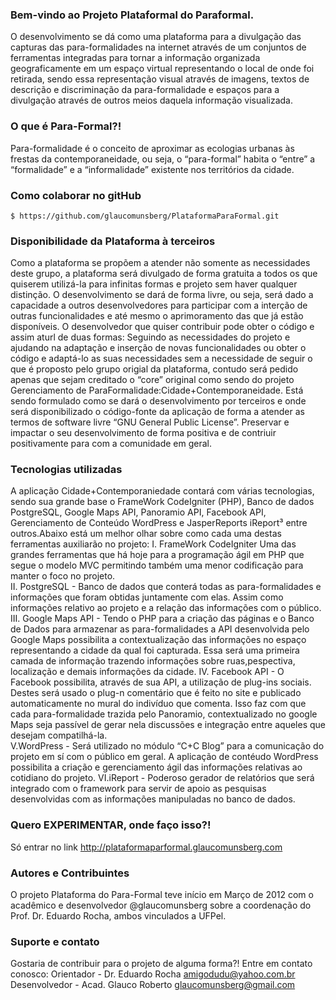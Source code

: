 ### Bem-vindo ao Projeto Plataformal do Paraformal.
O desenvolvimento se dá como uma plataforma para a divulgação das capturas das para-formalidades na internet através de um conjuntos de ferramentas integradas para tornar a informação organizada geograficamente em um espaço virtual representando o local de onde foi retirada, sendo essa representação visual através de imagens, textos de descrição e discriminação da para-formalidade e espaços para a divulgação através de outros meios daquela informação visualizada.


### O que é Para-Formal?!
Para-formalidade é o conceito de aproximar as ecologias urbanas às frestas da contemporaneidade, ou seja, o “para-formal” habita o “entre” a “formalidade” e a “informalidade” existente nos territórios da cidade.

### Como colaborar no gitHub
```
$ https://github.com/glaucomunsberg/PlataformaParaFormal.git
```

### Disponibilidade da Plataforma à terceiros
Como a plataforma se propõem a atender não somente as necessidades deste grupo, a plataforma será divulgado de forma gratuita a todos os que quiserem utilizá-la para infinitas formas e projeto sem haver qualquer distinção. O desenvolvimento se dará de forma livre, ou seja, será dado a capacidade a outros desenvolvedores para participar com a interção de outras funcionalidades e até mesmo o aprimoramento das que já estão disponíveis.
  O desenvolvedor que quiser contribuir pode obter o código e assim aturl de duas formas: Seguindo as necessidades do projeto e ajudando na adaptação e inserção de novas funcionalidades ou obter o código e adaptá-lo as suas necessidades sem a necessidade de seguir o que é proposto pelo grupo origial da plataforma, contudo será pedido apenas que sejam creditado o “core” original como sendo do projeto Gerenciamento de ParaFormalidade:Cidade+Contemporaneidade.
	Está sendo formulado como se dará o desenvolvimento por terceiros e onde será disponibilizado o código-fonte da aplicação de forma a atender as termos de software livre “GNU General Public License”. Preservar e impactar o seu desenvolvimento de forma positiva e de contriuir positivamente para com a comunidade em geral.

### Tecnologias utilizadas
A aplicação Cidade+Contemporaniedade contará com várias tecnologias, sendo sua grande base o FrameWork CodeIgniter (PHP), Banco de dados PostgreSQL, Google Maps API, Panoramio API, Facebook API, Gerenciamento de Conteúdo WordPress e JasperReports iReport³ entre outros.Abaixo está um melhor olhar sobre como cada uma destas ferramentas auxiliarão no projeto:
	I. FrameWork CodeIgniter Uma das grandes ferramentas que há hoje para a 
programação ágil em PHP que segue o modelo MVC permitindo também uma menor codificação para manter o foco no projeto.	
	II. PostgreSQL - Banco de dados que conterá todas as para-formalidades e informações 
que foram obtidas juntamente com elas. Assim como informações relativo ao 
projeto e a relação das informações com o público.
	III. Google Maps API - Tendo o PHP para a criação das páginas e o Banco de Dados para 
armazenar as para-formalidades a API desenvolvida pelo Google Maps possibilita 
a contextualização das informações no espaço representando a cidade da qual foi capturada. Essa será uma primeira camada de informação trazendo informações sobre ruas,pespectiva, localização e demais informações da cidade.
	IV. Facebook API - O Facebook possibilita, através de sua API, a utilização de plug-ins 
sociais. Destes será usado o plug-n comentário que é feito no site e publicado automaticamente no mural do indivíduo que comenta. Isso faz com que cada para-formalidade trazida pelo Panoramio, contextualizado no google Maps seja passível de gerar nela discussões e integração entre aqueles que desejam compatilhá-la.	
	V.WordPress - Será utilizado no módulo “C+C Blog” para a comunicação do projeto em 
sí com o público em geral. A aplicação de contéudo WordPress possibilita a 
criação e gerenciamento ágil das informações relativas ao cotidiano do projeto. 
	VI.iReport - Poderoso gerador de relatórios que será integrado com o framework para 		servir de apoio as pesquisas desenvolvidas com as informações manipuladas no 
banco de dados.

### Quero EXPERIMENTAR, onde faço isso?!
  Só entrar no link http://plataformaparformal.glaucomunsberg.com

### Autores e Contribuintes  
 O projeto Plataforma do Para-Formal teve início em Março de 2012 com o acadêmico e desenvolvedor @glaucomunsberg sobre a coordenação do Prof. Dr. Eduardo Rocha, ambos vinculados a UFPel.

### Suporte e contato
Gostaria de contribuir para o projeto de alguma forma?!
Entre em contato conosco:
Orientador   - Dr. Eduardo Rocha    amigodudu@yahoo.com.br
Desenvolvedor - Acad. Glauco Roberto glaucomunsberg@gmail.com 
